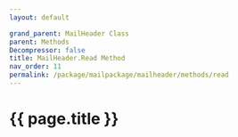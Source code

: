 ```yaml
---
layout: default

grand_parent: MailHeader Class
parent: Methods
Decompressor: false
title: MailHeader.Read Method
nav_order: 11
permalink: /package/mailpackage/mailheader/methods/read
---
```

# {{ page.title }}